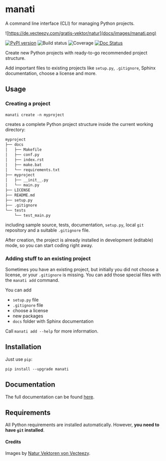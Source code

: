 
# manati

A command line interface (CLI) for managing Python projects.

![https://de.vecteezy.com/gratis-vektor/natur](docs/images/manati.png) 

[![PyPI version](https://badge.fury.io/py/manati.svg)](https://badge.fury.io/py/manati)
![Build status](https://img.shields.io/github/workflow/status/maroba/manati/Checks)
![Coverage](https://img.shields.io/codecov/c/github/maroba/manati/main.svg)
[![Doc Status](https://readthedocs.org/projects/manati/badge/?version=latest)](https://manati.readthedocs.io/en/latest/index.html)

Create new Python projects with ready-to-go recommended project structure. 

Add important files to existing projects
like `setup.py`, `.gitignore`, Sphinx documentation, choose a license and more.


## Usage

### Creating a project

```
manati create -n myproject
```

creates a complete Python project structure inside the current working directory:

```
myproject
├── docs
│   ├── Makefile
│   ├── conf.py
│   ├── index.rst
│   ├── make.bat
│   └── requirements.txt
├── myproject
│   ├── __init__.py
│   └── main.py
├── LICENSE
├── README.md
├── setup.py
├── .gitignore
└── tests
    └── test_main.py
```

including sample source,
tests, documentation, `setup.py`, local `git` repository and a
suitable `.gitignore` file.

After creation, the project is already installed in development (editable) mode, so you can start coding right away.


### Adding stuff to an existing project

Sometimes you have an existing project, but initially you did not choose a license,
or your `.gitignore` is missing. You can add those special files with the `manati add` command.

You can add

- `setup.py` file
- `.gitignore` file
- choose a license
- new packages
- `docs` folder with Sphinx documentation

Call `manati add --help` for more information.

## Installation

Just use `pip`:

```
pip install --upgrade manati
```

## Documentation

The full documentation can be found [here](https://manati.readthedocs.io/en/latest/).


## Requirements

All Python requirements are installed automatically. However, **you need to have `git` installed**.

#### Credits

Images by [Natur Vektoren von Vecteezy](https://de.vecteezy.com/gratis-vektor/natur).
